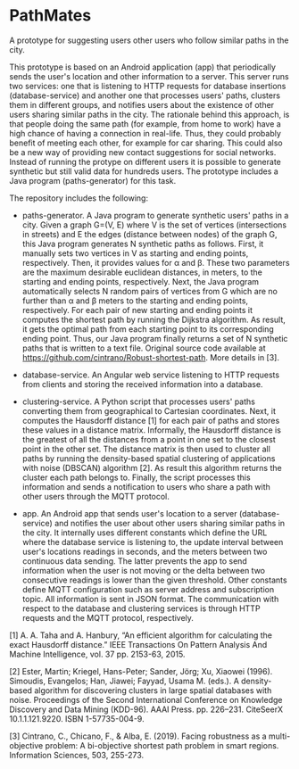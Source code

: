 # PathMates
A prototype for suggesting users other users who follow similar paths in the city.

This prototype is based on an Android application (app) that periodically sends the user's location and other information to a server. This server runs two services: one that is listening to HTTP requests for database insertions (database-service) and another one that processes users' paths, clusters them in different groups, and notifies users about the existence of other users sharing similar paths in the city. The rationale behind this approach, is that people doing the same path (for example, from home to work) have a high chance of having a connection in real-life. Thus, they could probably benefit of meeting each other, for example for car sharing. This could also be a new way of providing new contact suggestions for social networks. Instead of running the protype on different users it is possible to generate synthetic but still valid data for hundreds users. The prototype includes a Java program (paths-generator) for this task.

The repository includes the following:

- paths-generator. A Java program to generate synthetic users' paths in a city. Given a graph G=(V, E) where V is the set of vertices (intersections in streets) and E the edges (distance between nodes) of the graph G, this Java program generates N synthetic paths as follows. First, it manually sets two vertices in V as starting and ending points, respectively. Then, it provides values for α and β. These two parameters are the maximum desirable euclidean distances, in meters, to the starting and ending points, respectively. Next, the Java program automatically selects N random pairs of vertices from G which are no further than α and β meters to the starting and ending points, respectively. For each pair of new starting and ending points it computes the shortest path by running the Dijkstra algorithm. As result, it gets the optimal path from each starting point to its corresponding ending point. Thus, our Java program finally returns a set of N synthetic paths that is written to a text file. Original source code available at https://github.com/cintrano/Robust-shortest-path. More details in [3].

- database-service. An Angular web service listening to HTTP requests from clients and storing the received information into a database.

- clustering-service. A Python script that processes users' paths converting them from geographical to Cartesian coordinates. Next, it computes the Hausdorff distance [1] for each pair of paths and stores these values in a distance matrix. Informally, the Hausdorff distance is the greatest of all the distances from a point in one set to the closest point in the other set. The distance matrix is then used to cluster all paths by running the density-based spatial clustering of applications with noise (DBSCAN) algorithm [2]. As result this algorithm returns the cluster each path belongs to. Finally, the script processes this information and sends a notification to users who share a path with other users through the MQTT protocol.

- app. An Android app that sends user's location to a server (database-service) and notifies the user about other users sharing similar paths in the city. It internally uses different constants which define the URL where the database service is listening to, the update interval between user's locations readings in seconds, and the meters between two continuous data sending. The latter prevents the app to send information when the user is not moving or the delta between two consecutive readings is lower than the given threshold. Other constants define MQTT configuration such as server address and subscription topic. All information is sent in JSON format. The communication with respect to the database and clustering services is through HTTP requests and the MQTT protocol, respectively.

[1] A. A. Taha and A. Hanbury, “An efficient algorithm for calculating the exact Hausdorff distance.” IEEE Transactions On Pattern Analysis And Machine Intelligence, vol. 37 pp. 2153-63, 2015.

[2] Ester, Martin; Kriegel, Hans-Peter; Sander, Jörg; Xu, Xiaowei (1996). Simoudis, Evangelos; Han, Jiawei; Fayyad, Usama M. (eds.). A density-based algorithm for discovering clusters in large spatial databases with noise. Proceedings of the Second International Conference on Knowledge Discovery and Data Mining (KDD-96). AAAI Press. pp. 226–231. CiteSeerX 10.1.1.121.9220. ISBN 1-57735-004-9.

[3] Cintrano, C., Chicano, F., & Alba, E. (2019). Facing robustness as a multi-objective problem: A bi-objective shortest path problem in smart regions. Information Sciences, 503, 255-273.
